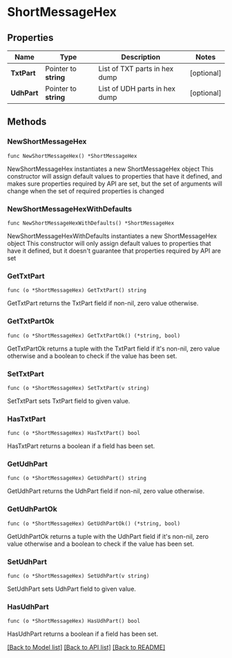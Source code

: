 # ShortMessageHex

## Properties

Name | Type | Description | Notes
------------ | ------------- | ------------- | -------------
**TxtPart** | Pointer to **string** | List of TXT parts in hex dump | [optional] 
**UdhPart** | Pointer to **string** | List of UDH parts in hex dump | [optional] 

## Methods

### NewShortMessageHex

`func NewShortMessageHex() *ShortMessageHex`

NewShortMessageHex instantiates a new ShortMessageHex object
This constructor will assign default values to properties that have it defined,
and makes sure properties required by API are set, but the set of arguments
will change when the set of required properties is changed

### NewShortMessageHexWithDefaults

`func NewShortMessageHexWithDefaults() *ShortMessageHex`

NewShortMessageHexWithDefaults instantiates a new ShortMessageHex object
This constructor will only assign default values to properties that have it defined,
but it doesn't guarantee that properties required by API are set

### GetTxtPart

`func (o *ShortMessageHex) GetTxtPart() string`

GetTxtPart returns the TxtPart field if non-nil, zero value otherwise.

### GetTxtPartOk

`func (o *ShortMessageHex) GetTxtPartOk() (*string, bool)`

GetTxtPartOk returns a tuple with the TxtPart field if it's non-nil, zero value otherwise
and a boolean to check if the value has been set.

### SetTxtPart

`func (o *ShortMessageHex) SetTxtPart(v string)`

SetTxtPart sets TxtPart field to given value.

### HasTxtPart

`func (o *ShortMessageHex) HasTxtPart() bool`

HasTxtPart returns a boolean if a field has been set.

### GetUdhPart

`func (o *ShortMessageHex) GetUdhPart() string`

GetUdhPart returns the UdhPart field if non-nil, zero value otherwise.

### GetUdhPartOk

`func (o *ShortMessageHex) GetUdhPartOk() (*string, bool)`

GetUdhPartOk returns a tuple with the UdhPart field if it's non-nil, zero value otherwise
and a boolean to check if the value has been set.

### SetUdhPart

`func (o *ShortMessageHex) SetUdhPart(v string)`

SetUdhPart sets UdhPart field to given value.

### HasUdhPart

`func (o *ShortMessageHex) HasUdhPart() bool`

HasUdhPart returns a boolean if a field has been set.


[[Back to Model list]](../README.md#documentation-for-models) [[Back to API list]](../README.md#documentation-for-api-endpoints) [[Back to README]](../README.md)


